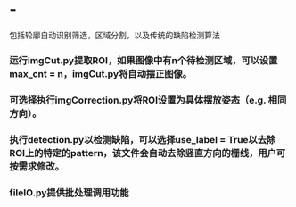 # -
包括轮廓自动识别筛选，区域分割，以及传统的缺陷检测算法

### 运行imgCut.py提取ROI，如果图像中有n个待检测区域，可以设置max_cnt = n，imgCut.py将自动摆正图像。

### 可选择执行imgCorrection.py将ROI设置为具体摆放姿态（e.g. 相同方向）。

### 执行detection.py以检测缺陷，可以选择use_label = True以去除ROI上的特定的pattern，该文件会自动去除竖直方向的栅线，用户可按需求修改。

### fileIO.py提供批处理调用功能
